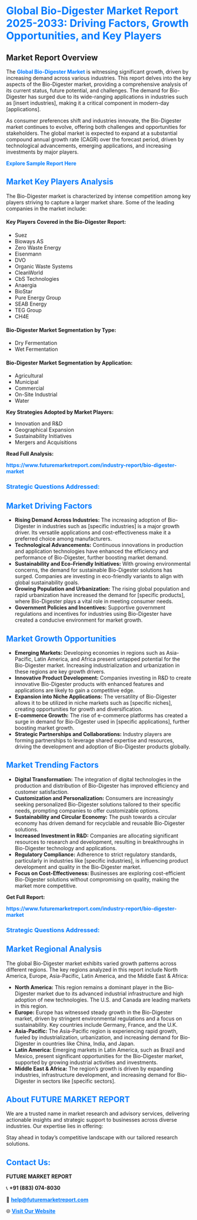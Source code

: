<h1 style="color: #007BFF;">Global Bio-Digester Market Report 2025-2033: Driving Factors, Growth Opportunities, and Key Players</h1>

<section id="overview">
<h2>Market Report Overview</h2>
<p>The <a href="https://www.futuremarketreport.com/industry-report/bio-digester-market" style="color: #007BFF; text-decoration: none;"><strong>Global Bio-Digester Market</strong></a> is witnessing significant growth, driven by increasing demand across various industries. This report delves into the key aspects of the Bio-Digester market, providing a comprehensive analysis of its current status, future potential, and challenges. The demand for Bio-Digester has surged due to its wide-ranging applications in industries such as [insert industries], making it a critical component in modern-day [applications].</p>
<p>As consumer preferences shift and industries innovate, the Bio-Digester market continues to evolve, offering both challenges and opportunities for stakeholders. The global market is expected to expand at a substantial compound annual growth rate (CAGR) over the forecast period, driven by technological advancements, emerging applications, and increasing investments by major players.</p>
</section>

<section id="overview">
<p><a href="https://www.futuremarketreport.com/request-sample/reportId=114165" style="color: #007BFF; text-decoration: none;"><strong>Explore Sample Report Here</strong></a></p>
</section>

<section id="key-players">
<h2 style="color: #007BFF;">Market Key Players Analysis</h2>
<p>The Bio-Digester market is characterized by intense competition among key players striving to capture a larger market share. Some of the leading companies in the market include:</p>
<h4>Key Players Covered in the Bio-Digester Report:</h4>
<ul><li>Suez</li><li>Bioways AS</li><li>Zero Waste Energy</li><li>Eisenmann</li><li>DVO</li><li>Organic Waste Systems</li><li>CleanWorld</li><li>CbS Technologies</li><li>Anaergia</li><li>BioStar</li><li>Pure Energy Group</li><li>SEAB Energy</li><li>TEG Group</li><li>CH4E</li></ul>
<h4>Bio-Digester Market Segmentation by Type:</h4>
<ul><li>Dry Fermentation</li><li>Wet Fermentation</li></ul>

<h4>Bio-Digester Market Segmentation by Application:</h4>
<ul><li>Agricultural</li><li>Municipal</li><li>Commercial</li><li>On-Site Industrial</li><li>Water</li></ul>
<p><strong>Key Strategies Adopted by Market Players:</strong></p>
<ul>
<li>Innovation and R&D</li>
<li>Geographical Expansion</li>
<li>Sustainability Initiatives</li>
<li>Mergers and Acquisitions</li>
</ul>
</section>

<section>
<p><strong>Read Full Analysis: </strong></p><a href="https://www.futuremarketreport.com/industry-report/bio-digester-market" style="color: #007BFF; text-decoration: none;"><strong>https://www.futuremarketreport.com/industry-report/bio-digester-market</strong></a>
<h3 style="color: #007BFF;">Strategic Questions Addressed:</h3>
</section>

<section id="driving-factors">
<h2 style="color: #007BFF;">Market Driving Factors</h2>
<ul>
<li><strong>Rising Demand Across Industries:</strong> The increasing adoption of Bio-Digester in industries such as [specific industries] is a major growth driver. Its versatile applications and cost-effectiveness make it a preferred choice among manufacturers.</li>
<li><strong>Technological Advancements:</strong> Continuous innovations in production and application technologies have enhanced the efficiency and performance of Bio-Digester, further boosting market demand.</li>
<li><strong>Sustainability and Eco-Friendly Initiatives:</strong> With growing environmental concerns, the demand for sustainable Bio-Digester solutions has surged. Companies are investing in eco-friendly variants to align with global sustainability goals.</li>
<li><strong>Growing Population and Urbanization:</strong> The rising global population and rapid urbanization have increased the demand for [specific products], where Bio-Digester plays a vital role in meeting consumer needs.</li>
<li><strong>Government Policies and Incentives:</strong> Supportive government regulations and incentives for industries using Bio-Digester have created a conducive environment for market growth.</li>
</ul>
</section>

<section id="growth-opportunities">
<h2 style="color: #007BFF;">Market Growth Opportunities</h2>
<ul>
<li><strong>Emerging Markets:</strong> Developing economies in regions such as Asia-Pacific, Latin America, and Africa present untapped potential for the Bio-Digester market. Increasing industrialization and urbanization in these regions are key growth drivers.</li>
<li><strong>Innovative Product Development:</strong> Companies investing in R&D to create innovative Bio-Digester products with enhanced features and applications are likely to gain a competitive edge.</li>
<li><strong>Expansion into Niche Applications:</strong> The versatility of Bio-Digester allows it to be utilized in niche markets such as [specific niches], creating opportunities for growth and diversification.</li>
<li><strong>E-commerce Growth:</strong> The rise of e-commerce platforms has created a surge in demand for Bio-Digester used in [specific applications], further boosting market growth.</li>
<li><strong>Strategic Partnerships and Collaborations:</strong> Industry players are forming partnerships to leverage shared expertise and resources, driving the development and adoption of Bio-Digester products globally.</li>
</ul>
</section>

<section id="trending-factors">
<h2 style="color: #007BFF;">Market Trending Factors</h2>
<ul>
<li><strong>Digital Transformation:</strong> The integration of digital technologies in the production and distribution of Bio-Digester has improved efficiency and customer satisfaction.</li>
<li><strong>Customization and Personalization:</strong> Consumers are increasingly seeking personalized Bio-Digester solutions tailored to their specific needs, prompting companies to offer customizable options.</li>
<li><strong>Sustainability and Circular Economy:</strong> The push towards a circular economy has driven demand for recyclable and reusable Bio-Digester solutions.</li>
<li><strong>Increased Investment in R&D:</strong> Companies are allocating significant resources to research and development, resulting in breakthroughs in Bio-Digester technology and applications.</li>
<li><strong>Regulatory Compliance:</strong> Adherence to strict regulatory standards, particularly in industries like [specific industries], is influencing product development and quality in the Bio-Digester market.</li>
<li><strong>Focus on Cost-Effectiveness:</strong> Businesses are exploring cost-efficient Bio-Digester solutions without compromising on quality, making the market more competitive.</li>
</ul>
</section>

<section>
<p><strong>Get Full Report: </strong></p><a href="https://www.futuremarketreport.com/industry-report/bio-digester-market" style="color: #007BFF; text-decoration: none;"><strong>https://www.futuremarketreport.com/industry-report/bio-digester-market</strong></a>
<h3 style="color: #007BFF;">Strategic Questions Addressed:</h3>
</section>


<section id="regional-analysis">
<h2 style="color: #007BFF;">Market Regional Analysis</h2>
<p>The global Bio-Digester market exhibits varied growth patterns across different regions. The key regions analyzed in this report include North America, Europe, Asia-Pacific, Latin America, and the Middle East & Africa:</p>
<ul>
<li><strong>North America:</strong> This region remains a dominant player in the Bio-Digester market due to its advanced industrial infrastructure and high adoption of new technologies. The U.S. and Canada are leading markets in this region.</li>
<li><strong>Europe:</strong> Europe has witnessed steady growth in the Bio-Digester market, driven by stringent environmental regulations and a focus on sustainability. Key countries include Germany, France, and the U.K.</li>
<li><strong>Asia-Pacific:</strong> The Asia-Pacific region is experiencing rapid growth, fueled by industrialization, urbanization, and increasing demand for Bio-Digester in countries like China, India, and Japan.</li>
<li><strong>Latin America:</strong> Emerging markets in Latin America, such as Brazil and Mexico, present significant opportunities for the Bio-Digester market, supported by growing industrial activities and investments.</li>
<li><strong>Middle East & Africa:</strong> The region’s growth is driven by expanding industries, infrastructure development, and increasing demand for Bio-Digester in sectors like [specific sectors].</li>
</ul>
</section>

<footer>
<h2 style="color: #007BFF;">About FUTURE MARKET REPORT</h2>
<p>We are a trusted name in market research and advisory services, delivering actionable insights and strategic support to businesses across diverse industries. Our expertise lies in offering:</p>

<p>Stay ahead in today’s competitive landscape with our tailored research solutions.</p>

<h2 style="color: #007BFF;">Contact Us:</h2>
<p><strong>FUTURE MARKET REPORT</strong></p>
<p>📞 <strong>+91 (883) 074-8030</strong></p>
<p>📧 <strong><a href="mailto:help@futuremarketreport.com" style="color: #007BFF;">help@futuremarketreport.com</a></strong></p>
<p>🌐 <strong><a href="https://www.futuremarketreport.com/" style="color: #007BFF;">Visit Our Website</a></strong></p>
</footer>